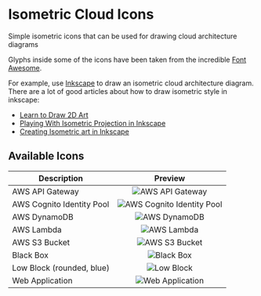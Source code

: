 # Isometric Cloud Icons
Simple isometric icons that can be used for drawing cloud architecture diagrams

Glyphs inside some of the icons have been taken from the incredible [Font Awesome](https://fortawesome.github.io/Font-Awesome/).

For example, use [Inkscape](https://inkscape.org/) to draw an isometric cloud architecture diagram.
There are a lot of good articles about how to draw isometric style in inkscape:

* [Learn to Draw 2D Art](http://ahninniah.blogspot.de/2013/04/isometric-projection-in-inkscape.html)
* [Playing With Isometric Projection in Inkscape](http://design.tutsplus.com/tutorials/playing-with-isometric-projection-in-inkscape-to-make-a-minecraft-scene--vector-21757)
* [Creating Isometric art in Inkscape](https://inkscapetutorials.org/2015/02/03/creating-isometric-art-in-inkscape/)

## Available Icons

[aws-api-gateway]: http://rawgit.com/danieljoos/isometric-cloud-icons/master/aws-api-gateway.svg "AWS API Gateway"
[aws-cognito-identity-pool]: http://rawgit.com/danieljoos/isometric-cloud-icons/master/aws-cognito-identity-pool.svg "AWS Cognito Identity Pool"
[aws-dynamodb]: http://rawgit.com/danieljoos/isometric-cloud-icons/master/aws-dynamodb.svg "AWS DynamoDB"
[aws-lambda]: http://rawgit.com/danieljoos/isometric-cloud-icons/master/aws-lambda.svg "AWS Lambda"
[aws-s3-bucket]: http://rawgit.com/danieljoos/isometric-cloud-icons/master/aws-s3-bucket.svg "AWS S3 Bucket"
[black-box]: http://rawgit.com/danieljoos/isometric-cloud-icons/master/black-box.svg "Black Box"
[low-block-rounded-blue]: http://rawgit.com/danieljoos/isometric-cloud-icons/master/low-block-rounded-blue.svg "Low Block (rounded, blue)"
[webapp]: http://rawgit.com/danieljoos/isometric-cloud-icons/master/webapp.svg "Web Application"

<style>.markdown-body table td img { background: none;}</style>

| Description               | Preview  |
| ------------------------- | :------: |
| AWS API Gateway           | ![AWS API Gateway][aws-api-gateway] |
| AWS Cognito Identity Pool | ![AWS Cognito Identity Pool][aws-cognito-identity-pool] |
| AWS DynamoDB              | ![AWS DynamoDB][aws-dynamodb] |
| AWS Lambda                | ![AWS Lambda][aws-lambda] |
| AWS S3 Bucket             | ![AWS S3 Bucket][aws-s3-bucket] |
| Black Box                 | ![Black Box][black-box] |
| Low Block (rounded, blue) | ![Low Block][low-block-rounded-blue] |
| Web Application           | ![Web Application][webapp] |

